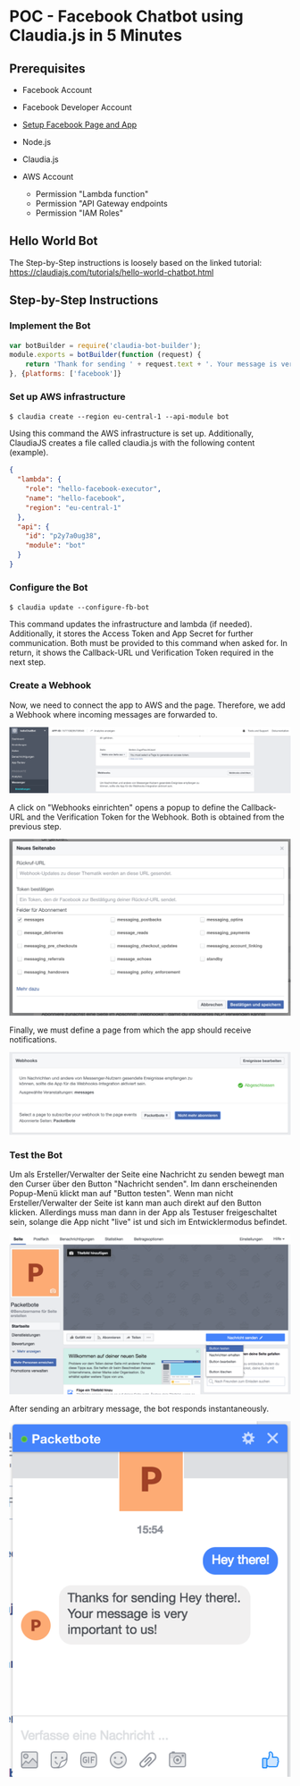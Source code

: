 # POC - Facebook Chatbot using Claudia.js in 5 Minutes

## Prerequisites
* Facebook Account
* Facebook Developer Account
* [Setup Facebook Page and App](../setup_facebook)

* Node.js
* Claudia.js

* AWS Account
  * Permission "Lambda function"
  * Permission "API Gateway endpoints
  * Permission "IAM Roles"

## Hello World Bot
The Step-by-Step instructions is loosely based on the linked tutorial: https://claudiajs.com/tutorials/hello-world-chatbot.html

## Step-by-Step Instructions

### Implement the Bot
```javascript
var botBuilder = require('claudia-bot-builder');
module.exports = botBuilder(function (request) {
	return 'Thank for sending ' + request.text + '. Your message is very important to us!'
}, {platforms: ['facebook']}
```

### Set up AWS infrastructure
`$ claudia create --region eu-central-1 --api-module bot`

Using this command the AWS infrastructure is set up. Additionally, ClaudiaJS creates a file called claudia.js with the following content (example).
```json
{
  "lambda": {
    "role": "hello-facebook-executor",
    "name": "hello-facebook",
    "region": "eu-central-1"
  },
  "api": {
    "id": "p2y7a0ug38",
    "module": "bot"
  }
}
```

### Configure the Bot
`$ claudia update --configure-fb-bot`

This command updates the infrastructure and lambda (if needed). Additionally, it stores the Access Token and App Secret for further communication. Both must be provided to this command when asked for. In return, it shows the Callback-URL und Verification Token required in the next step.

### Create a Webhook
Now, we need to connect the app to AWS and the page. Therefore, we add a Webhook where incoming messages are forwarded to.

![](create_webhook.png)

A click on  "Webhooks einrichten" opens a popup to define the Callback-URL and the Verification Token for the Webhook. Both is obtained from the previous step.

![](configure_webhook.png)

Finally, we must define a page from which the app should receive notifications.

![](register_event_listener.png)

### Test the Bot
Um als Ersteller/Verwalter der Seite eine Nachricht zu senden bewegt man den Curser über den Button "Nachricht senden". Im dann erscheinenden Popup-Menü klickt man auf "Button testen". Wenn man nicht Ersteller/Verwalter der Seite ist kann man auch direkt auf den Button klicken. Allerdings muss man dann in der App als Testuser freigeschaltet sein, solange die App nicht "live" ist und sich im Entwicklermodus befindet.

![](open_chat.png)

After sending an arbitrary message, the bot responds instantaneously.

![](send_message.png)